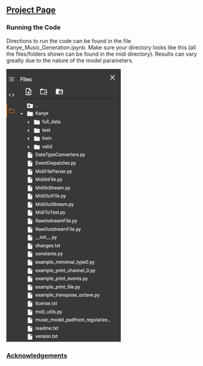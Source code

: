## [Project Page](https://v4lakers.github.io/kanyeWestMusicGeneration/)

### Running the Code
Directions to run the code can be found in the file Kanye_Music_Generation.ipynb. Make sure your directory looks like
this (all the files/folders shown can be found in the midi directory). Results can vary greatly due to the nature of the model parameters.

![Test Image 1](assets/images/direc.png)

### [Acknowledgements](https://docs.google.com/document/d/1mv6ZL3bcY1lyZmkU2nr1XybpBQhd2-bzV8YrhheQuNs/edit)



